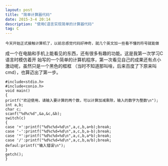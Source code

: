```yaml
---
layout: post
title: "简单计算器代码"
date: 2015-3-4 20:14
description: "使用C语言实现简单的计算器代码"
tag: C
---
```


    今天开始正式接触计算机了，以前总感觉代码好神奇，就几个英文加一些看不懂的符号就能做
成一个在电脑和手机上能看见的东西，还有很多有趣的功能。这是我第一次学习C语言时模仿着开
始写的一个简单的计算机程序，第一次看见自己的成果还有点小激动呢，虽然只是一个黑色的框框
（当时不知道那叫啥，后来百度了下原来叫cmd），也算迈出了第一步。

```
#include<stdio.h>
#include<conio.h>
void main()
{
printf("欢迎使用，请输入要计算的两个数，可以计算加减乘除，输入的数字为整数\n");
int a,b;
char c;
scanf("%d%c%d",&a,&c,&b);
switch(c)
{
case '+':printf("%d%c%d=%d\n",a,c,b,a+b);break;
case '-':printf("%d%c%d=%d\n",a,c,b,a-b);break;
case '*':printf("%d%c%d=%d\n",a,c,b,a*b);break;
case '/':printf("%d%c%d=%d\n",a,c,b,a/b);break;
defaul:printf("输入错误\n");   
}
getch();
}
```
